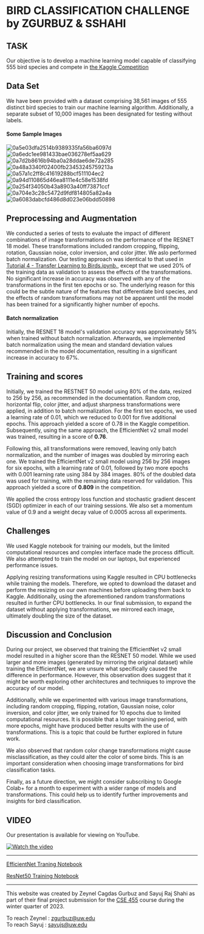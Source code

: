 # BIRD CLASSIFICATION CHALLENGE by ZGURBUZ & SSHAHI

## TASK

Our objective is to develop a machine learning model capable of classifying 555 bird species and compete in [the Kaggle Competition](https://www.kaggle.com/competitions/birds23wi "Birds Birds Birds Are they real?")

## Data Set

We have been provided with a dataset comprising 38,561 images of 555 distinct bird species to train our machine learning algorithm. Additionally, a separate subset of 10,000 images has been designated for testing without labels.

#### Some Sample Images

![0a5e03dfa2514b9389335fa56ba6097d](https://user-images.githubusercontent.com/45305014/224865729-f1428d67-df56-4164-9587-afdc6529c6bf.jpg)
![0a6edc1ee981433bae036278ef5aa629](https://user-images.githubusercontent.com/45305014/224865734-a3b0117f-5cc7-4db1-bb53-944e97307460.jpg)
![0a7d2b8616b94ba0a28ddae6de72a285](https://user-images.githubusercontent.com/45305014/224865736-30a652ad-0083-4e61-8758-06a1d74b1245.jpg)
![0a48a3340f02400fb23453245759213a](https://user-images.githubusercontent.com/45305014/224865737-ca96bbbd-f7d7-4e85-945d-d632047f4af5.jpg)
![0a57a1c2ff8c41619288bcf511104ec2](https://user-images.githubusercontent.com/45305014/224865738-d2cc6b93-795e-4749-b28e-4e3ba28b17cc.jpg)
![0a94d110865d46ea8111e4c58e1538fd](https://user-images.githubusercontent.com/45305014/224865741-81e46049-0f4d-4b25-86b2-42fe15922b47.jpg)
![0a254f34050b43a8903a40ff73871ccf](https://user-images.githubusercontent.com/45305014/224865744-cc84629c-50ff-4ef1-84d2-406c05e564d7.jpg)
![0a704e3c28c5472d9fdf814805a82a4a](https://user-images.githubusercontent.com/45305014/224865745-a705411e-f3ab-4c31-825c-44fb7b5e7bc0.jpg)
![0a6083dabcfd486d8d023e06bdd50898](https://user-images.githubusercontent.com/45305014/224865747-cee967ae-ccf0-40cb-9700-5f24ea4efc2d.jpg)

## Preprocessing and Augmentation

We conducted a series of tests to evaluate the impact of different combinations of image transformations on the performance of the RESNET 18 model. These transformations included random cropping, flipping, rotation, Gaussian noise, color inversion, and color jitter. We aslo performed batch normalization. Our testing approach was identical to that used in [Tutorial 4 - Transfer Learning to Birds.ipynb.](https://colab.research.google.com/drive/1kHo8VT-onDxbtS3FM77VImG35h_K_Lav?usp=sharing), except that we used 20% of the training data as validation to assess the effects of the transformations. No significant increase in accuracy was observed with any of the transformations in the first ten epochs or so. The underlying reason for this could be the subtle nature of the features that differentiate bird species, and the effects of random transformations may not be apparent until the model has been trained for a significantly higher number of epochs.

#### Batch normalization

Initially, the RESNET 18 model's validation accuracy was approximately 58% when trained without batch normalization. Afterwards, we implemented batch normalization using the mean and standard deviation values recommended in the model documentation, resulting in a significant increase in accuracy to 67%.


## Training and scores

Initially, we trained the RESTNET 50 model using 80% of the data, resized to 256 by 256, as recommended in the documentation. Random crop, horizontal flip, color jitter, and adjust sharpness transformations were applied, in addition to batch normalization. For the first ten epochs, we used a learning rate of 0.01, which we reduced to 0.001 for five additional epochs. This approach yielded a score of 0.78 in the Kaggle competition. Subsequently, using the same approach, the EfficientNet v2 small model was trained, resulting in a score of **0.76**.

Following this, all transformations were removed, leaving only batch normalization, and the number of images was doubled by mirroring each one. We trained the EfficientNet v2 small model using 256 by 256 images for six epochs, with a learning rate of 0.01, followed by two more epochs with 0.001 learning rate using 384 by 384 images. 80% of the doubled data was used for training, with the remaining data reserved for validation. This approach yielded a score of **0.809** in the competition.

We applied the cross entropy loss function and stochastic gradient descent (SGD) optimizer in each of our training sessions. We also set a momentum value of 0.9 and a weight decay value of 0.0005 across all experiments.

## Challenges

We used Kaggle notebook for training our models, but the limited computational resources and complex interface made the process difficult. We also attempted to train the model on our laptops, but experienced performance issues.

Applying resizing transformations using Kaggle resulted in CPU bottlenecks while training the models. Therefore, we opted to download the dataset and perform the resizing on our own machines before uploading them back to Kaggle. Additionally, using the aforementioned random transformations resulted in further CPU bottlenecks. In our final submission, to expand the dataset without applying transformations, we mirrored each image, ultimately doubling the size of the dataset.


## Discussion and Conclusion

During our project, we observed that training the EfficientNet v2 small model resulted in a higher score than the RESNET 50 model. While we used larger and more images (generated by mirroring the original dataset) while training the EfficientNet, we are unsure what specifically caused the difference in performance. However, this observation does suggest that it might be worth exploring other architectures and techniques to improve the accuracy of our model.

Additionally, while we experimented with various image transformations, including random cropping, flipping, rotation, Gaussian noise, color inversion, and color jitter, we only trained for 10 epochs due to limited computational resources. It is possible that a longer training period, with more epochs, might have produced better results with the use of transformations. This is a topic that could be further explored in future work.

We also observed that random color change transformations might cause misclassification, as they could alter the color of some birds. This is an important consideration when choosing image transformations for bird classification tasks.

Finally, as a future direction, we might consider subscribing to Google Colab+ for a month to experiment with a wider range of models and transformations. This could help us to identify further improvements and insights for bird classification.

## VIDEO

Our presentation is available for viewing on YouTube.

[![Watch the video](https://img.youtube.com/vi/jawDqYXGBr8/maxresdefault.jpg)](https://youtu.be/jawDqYXGBr8)

---

[EfficientNet Traning Notebook](https://www.kaggle.com/code/zeynelgurbuz/zeynel-efficientnet-v2)

[ResNet50 Training Notebook ](https://www.kaggle.com/code/sayujshahi/seventy8accuracy)

----

This website was created by Zeynel Cagdas Gurbuz and Sayuj Raj Shahi as part of their final project submission for the
[CSE 455](https://courses.cs.washington.edu/courses/cse455/23wi/ "The Ancient Secrets of Computer Vision")  course during the winter quarter of 2023.

To reach Zeynel : [zgurbuz@uw.edu](mailto:zgurbuz@uw.edu)  
To reach Sayuj : [sayujs@uw.edu](mailto:sayujs@uw.edu)
